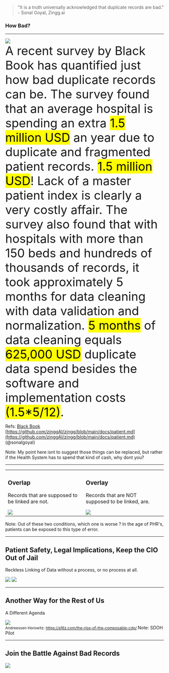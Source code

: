 <!-- .slide: data-background="#111d30" -->

> "It is a truth universally acknowledged that duplicate records are bad."  - Sonal Goyal, Zingg.ai

### How Bad? <!-- .element: class="r-fit-text" -->
---
<!-- .slide: data-background="#111d30" -->

<img src="{{asset_folder}}/spend-money.png"/><br/>
<span style="font-size:38px">
A recent survey by Black Book has quantified just how bad duplicate records can be. The survey found that an average hospital is spending an extra <mark>1.5 million USD</mark> an year due to duplicate and fragmented patient records. <mark>1.5 million USD</mark>! Lack of a master patient index is clearly a very costly affair.  The survey also found that with hospitals with more than 150 beds and hundreds of thousands of records, it took approximately 5 months for data cleaning with data validation and normalization. <mark>5 months</mark> of data cleaning equals <mark>625,000 USD</mark> duplicate data spend besides the software and implementation costs <mark>(1.5*5/12)</mark>.
</span>

Refs: 
[Black Book](https://blackbookmarketresearch.newswire.com/news/improving-provider-interoperability-congruently-increasing-patient-20426295)  
[https://github.com/zinggAI/zingg/blob/main/docs/patient.md](https://github.com/zinggAI/zingg/blob/main/docs/patient.md) (@sonalgoyal)  



Note:
My point here isnt to suggest those things can be replaced, but rather if the Health System
has to spend that kind of cash, why dont you?

---
<!-- .slide: data-background="#fff" -->

<table>

<tr>
<td>
<h3>Overlap</h3>
<p>Records that are supposed to be linked are not.</p>
<img src="{{asset_folder}}/overlap.png" />

</td>
<td>
<h3>Overlay</h3>
<p>Records that are NOT supposed to be linked, are.</p>
<img src="{{asset_folder}}/overlay.png" />


</td>
</tr>
</table>

Note:
Out of these two conditions, which one is worse ?
In the age of PHR's, patients can be exposed to this type of error.


---
<!-- .slide: data-background="#111d30" -->
## Patient Safety, Legal Implications, Keep the CIO Out of Jail
Reckless Linking of Data without a process, or no process at all.
<div class="r-vstack">
  <img src="{{asset_folder}}/safety-protect-guard.png" class="fragment fade-in">
  <img src="{{asset_folder}}/cio_jail.png" class="fragment fade-in">
</div>

---
<!-- .slide: data-background="#fff" -->
## Another Way for the Rest of Us 
A Different Agenda

<img src="{{asset_folder}}/customer_data_platform.png"/><br/>
<span style="font-size:12px;">
Andreessen Horowitz: https://a16z.com/the-rise-of-the-composable-cdp/
</span>
Note:
SDOH Pilot

---
<!-- .slide: data-background="#fff" -->
## Join the Battle Against Bad Records

<img src="{{asset_folder}}/play.png" />
